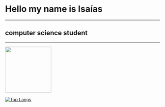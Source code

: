 <h1>Hello my name is Isaías</h1>
<hr>
<h2>computer science student</h2>
<ul>
 </ul>

<hr>

  <img width="150px" src="https://github-readme-stats.vercel.app/api?username=isaias-silva&show_icons=true&include_all_commits=true&count_private=true" >
  

[![Top Langs](https://github-readme-stats.vercel.app/api/top-langs/?username=isaias-silva&layout=compact&show_icons=true)](https://github.com/anuraghazra/github-readme-stats)

